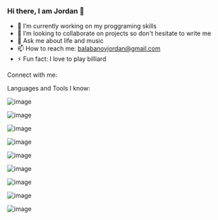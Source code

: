 ### Hi there, I am Jordan 👋

<!--
**entermix123/entermix123** is a ✨ _special_ ✨ repository because its `README.md` (this file) appears on your GitHub profile.

Here are some ideas to get you started:

- 🔭 I’m currently working on ...
- 🌱 I’m currently learning ...
- 👯 I’m looking to collaborate on ...
- 🤔 I’m looking for help with ...
- 💬 Ask me about ...
- 📫 How to reach me: ...
- 😄 Pronouns: ...
- ⚡ Fun fact: ...
-->

- 🔭 I’m currently working on my proggraming skills
- 👯 I’m looking to collaborate on projects so don't hesitate to write me
- 💬 Ask me about life and music
- 📫 How to reach me: balabanovjordan@gmail.com
- ⚡ Fun fact: I love to play billiard

Connect with me:

Languages and Tools I know:

![image](https://github.com/entermix123/entermix123/assets/71985169/d59d7efc-9a7d-4c95-9bbd-20d5a497c6bf)

![image](https://github.com/entermix123/entermix123/assets/71985169/15cbf7e1-3706-422f-b0e2-57fec16fb479)

![image](https://github.com/entermix123/entermix123/assets/71985169/b80e46b0-6941-4d39-a4b0-521213e22f25)

![image](https://github.com/entermix123/entermix123/assets/71985169/6d60b1f1-9b14-4a3e-8819-113aefafe096)

![image](https://github.com/entermix123/entermix123/assets/71985169/96c40b8d-f71e-45df-aca3-7bc06b4de707)

![image](https://github.com/entermix123/entermix123/assets/71985169/b18513ea-4e61-4437-8f96-b5476082b78f)

![image](https://github.com/entermix123/entermix123/assets/71985169/8ff9f17f-9056-4914-9264-87ef8c7f6f57)

![image](https://github.com/entermix123/entermix123/assets/71985169/582a9dc6-7a68-46c1-a660-41df573d6bcf)

![image](https://github.com/entermix123/entermix123/assets/71985169/cd07b29f-8708-445c-b822-722523cfc0f7)






  
